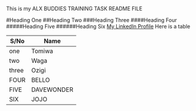 This is my ALX BUDDIES TRAINING TASK README FILE

#Heading One
##Heading Two
###Heading Three
####Heading Four
#####Heading Five
######Heading Six
[My LinkedIn Profile](https://www.linkedin.com/in/tomiwa-oladipo-12956416a)
Here is a table

|S/No|Name|
|----|----|
|one|Tomiwa|
|two|Waga|
|three|Ozigi|
|FOUR|BELLO|
|FIVE|DAVEWONDER|
|SIX|JOJO|
